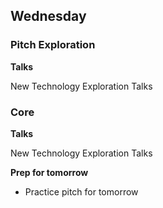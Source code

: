 ## Wednesday
### Pitch Exploration

**Talks**

New Technology Exploration Talks

### Core

**Talks**

New Technology Exploration Talks

**Prep for tomorrow**

- Practice pitch for tomorrow
